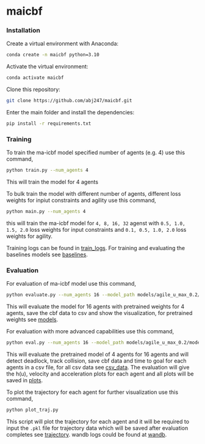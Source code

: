 # maicbf
### Installation
Create a virtual environment with Anaconda:
```bash
conda create -n maicbf python=3.10
```
Activate the virtual environment:
```bash
conda activate maicbf
```
Clone this repository:
```bash
git clone https://github.com/abj247/maicbf.git
```
Enter the main folder and install the dependencies:
```bash
pip install -r requirements.txt
```
### Training
To train the ma-icbf model specified number of agents (e.g. 4) use this command,
```bash
python train.py --num_agents 4
```
This will train the model for 4 agents 

To bulk train the model with different number of agents, different loss weights for inpiut constraints and agility use this command,
```bash
python main.py --num_agents 4
```
this will train the ma-icbf model for ```4, 8, 16, 32``` agenst with ```0.5, 1.0, 1.5, 2.0```  loss weights for input constraints and ```0.1, 0.5, 1.0, 2.0``` loss weights for agility.

Training logs can be found in [train_logs](https://github.com/abj247/MA-ICBF/tree/master/train_logs). For training and evaluating the baselines models see [baselines](https://github.com/abj247/MA-ICBF/tree/master/baselines).

### Evaluation
For evaluation of ma-icbf model use this command,
```bash
python evaluate.py --num_agents 16 --model_path models/agile_u_max_0.2/model_ours_weight_1.0_agents_4_v_max_0.2_u_max_0.2_sigma_0.05_default_iter_69999 --vis 1
```
This will evaluate the model for 16 agents with pretrained weights for 4 agents, save the cbf data to csv and show the visualization, for pretrained weights see [models](https://github.com/abj247/MA-ICBF/tree/master/models).

For evaluation with more advanced capabilities use this command,
```bash
python eval.py --num_agents 16 --model_path models/agile_u_max_0.2/model_ours_weight_1.0_agents_4_v_max_0.2_u_max_0.2_sigma_0.05_default_iter_69999 --vis 1
```
This will evaluate the pretrained model of 4 agents for 16 agents and will detect deadlock, track collision, save cbf data and time to goal for each agents in a csv file, for all csv data see [csv_data](https://github.com/abj247/MA-ICBF/tree/master/csv_data). The evaluation will give the h(u), velocity and acceleration plots for each agent and all plots will be saved in [plots](https://github.com/abj247/MA-ICBF/tree/master/plots). 

To plot the trajectory for each agent for further visualization use this command,
```bash
python plot_traj.py
```
This script will plot the trajectory for each agent and it will be required to input the ``.pkl`` file for trajectory data which will be saved after evaluation completes see [trajectory](https://github.com/abj247/MA-ICBF/tree/master/trajectory). wandb logs could be found at [wandb](https://github.com/abj247/MA-ICBF/tree/master/wandb).

